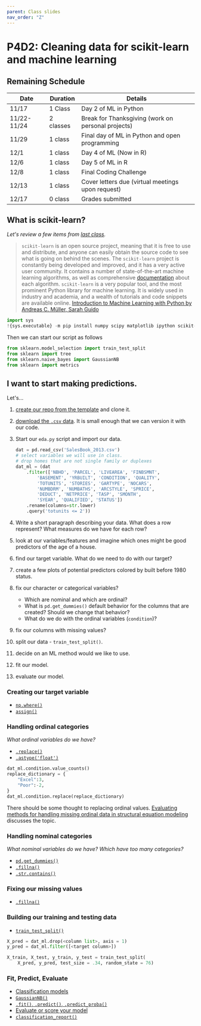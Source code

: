 ```yaml
---
parent: Class slides
nav_order: "Z"
---
```


# P4D2: Cleaning data for scikit-learn and machine learning

## Remaining Schedule

| Date         | Duration  | Details                                                      |
| ------------ | --------- | ------------------------------------------------------------ |
| 11/17        | 1 Class   | Day 2 of ML in Python                                        |
| 11/22-11/24  | 2 classes | Break for Thanksgiving (work on personal projects)           |
| 11/29        | 1 class   | Final day of ML in Python and open programming               |
| 12/1         | 1 class   | Day 4 of ML (Now in R)                                       |
| 12/6         | 1 class   | Day 5 of ML in R                                             |
| 12/8         | 1 class   | Final Coding Challenge                                       |
| 12/13        | 1 class   | Cover letters due (virtual meetings upon request)            |
| 12/17        | 0 class   | Grades submitted                                             |

## What is scikit-learn?

_Let's review a few items from [last class](d27.md#ml-newbie-mistakes)._

> `scikit-learn` is an open source project, meaning that it is free to use and distribute, and anyone can easily obtain the source code to see what is going on behind the scenes. The `scikit-learn` project is constantly being developed and improved, and it has a very active user community. It contains a number of state-of-the-art machine learning algorithms, as well as comprehensive [documentation](http://scikit-learn.org/stable/documentation) about each algorithm. `scikit-learn` is a very popular tool, and the most prominent Python library for machine learning. It is widely used in industry and academia, and a wealth of tutorials and code snippets are available online.
> [Introduction to Machine Learning with Python by Andreas C. Müller, Sarah Guido](https://www.oreilly.com/library/view/introduction-to-machine/9781449369880/ch01.html)

```python
import sys
!{sys.executable} -m pip install numpy scipy matplotlib ipython scikit-learn pandas pillow
```

Then we can start our script as follows

```python
from sklearn.model_selection import train_test_split
from sklearn import tree
from sklearn.naive_bayes import GaussianNB
from sklearn import metrics
```

## I want to start making predictions.

Let's...

1. [create our repo from the template](https://github.com/KSUDS/p4_machinelearning) and clone it.
2. [download the `.csv` data](https://www.denvergov.org/opendata/dataset/city-and-county-of-denver-real-property-sales-book-2013). It is small enough that we can version it with our code.
3. Start our `eda.py` script and import our data.

    ```python
    dat = pd.read_csv('SalesBook_2013.csv')
    # select variables we will use in class.
    # drop homes that are not single family or duplexes
    dat_ml = (dat
        .filter(['NBHD', 'PARCEL', 'LIVEAREA', 'FINBSMNT',  
            'BASEMENT', 'YRBUILT', 'CONDITION', 'QUALITY',
            'TOTUNITS', 'STORIES', 'GARTYPE', 'NOCARS',
            'NUMBDRM', 'NUMBATHS', 'ARCSTYLE', 'SPRICE',
            'DEDUCT', 'NETPRICE', 'TASP', 'SMONTH',
            'SYEAR', 'QUALIFIED', 'STATUS'])
        .rename(columns=str.lower)
        .query('totunits <= 2'))
    ```
4. Write a short paragraph describing your data. What does a row represent? What measures do we have for each row?
5. look at our variables/features and imagine which ones might be good predictors of the age of a house.
6. find our target variable. What do we need to do with our target?
7. create a few plots of potential predictors colored by built before 1980 status.
8. fix our character or categorical variables?
    - Which are nominal and which are ordinal?
    - What is `pd.get_dummies()` default behavior for the columns that are created? Should we change that behavior?
    - What do we do with the ordinal variables (`condition`)?
10. fix our columns with missing values?
11. split our data - `train_test_split()`.
12. decide on an ML method would we like to use.
13. fit our model.
14. evaluate our model.

### Creating our target variable

- [`np.where()`](https://numpy.org/doc/stable/reference/generated/numpy.where.html)
- [`assign()`](https://pandas.pydata.org/pandas-docs/stable/reference/api/pandas.DataFrame.assign.html)

### Handling ordinal categories

_What ordinal variables do we have?_

- [`.replace()`](https://pandas.pydata.org/docs/reference/api/pandas.DataFrame.replace.html)
- [`.astype('float')`](https://pandas.pydata.org/docs/reference/api/pandas.DataFrame.astype.html)

```python
dat_ml.condition.value_counts()
replace_dictionary = {
    "Excel":3,
    "Poor":-2,
}
dat_ml.condition.replace(replace_dictionary)
```

There should be some thought to replacing ordinal values. [Evaluating methods for handling missing ordinal data in structural equation modeling](https://link.springer.com/article/10.3758/s13428-018-1187-4) discusses the topic.

### Handling nominal categories

_What nominal variables do we have?_ _Which have too many categories?_

- [`pd.get_dummies()`](https://pandas.pydata.org/docs/reference/api/pandas.get_dummies.html)
- [`.fillna()`](https://pandas.pydata.org/pandas-docs/stable/reference/api/pandas.DataFrame.fillna.html#pandas.DataFrame.fillna)
- [`.str.contains()`](https://pandas.pydata.org/docs/reference/api/pandas.Series.str.contains.html)

### Fixing our missing values

- [`.fillna()`](https://pandas.pydata.org/pandas-docs/stable/reference/api/pandas.DataFrame.fillna.html#pandas.DataFrame.fillna)


### Building our training and testing data

- [`train_test_split()`](https://scikit-learn.org/stable/modules/generated/sklearn.model_selection.train_test_split.html)

```python
X_pred = dat_ml.drop(<column list>, axis = 1)
y_pred = dat_ml.filter([<target column>])

X_train, X_test, y_train, y_test = train_test_split(
    X_pred, y_pred, test_size = .34, random_state = 76)  
```

### Fit, Predict, Evaluate

- [Classification models](https://scikit-learn.org/stable/supervised_learning.html#supervised-learning)
- [`GaussianNB()`](https://scikit-learn.org/stable/modules/naive_bayes.html#gaussian-naive-bayes)
- [`.fit()`, `.predict()`, `.predict_proba()`](https://scikit-learn.org/stable/developers/develop.html#different-objects)
- [Evaluate or score your model](https://scikit-learn.org/stable/modules/model_evaluation.html)
- [`classification_report()`](https://scikit-learn.org/stable/modules/generated/sklearn.metrics.classification_report.html)

